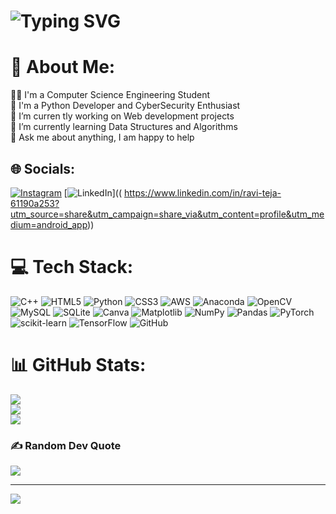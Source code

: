 #  ![Typing SVG](https://readme-typing-svg.herokuapp.com?font=BahnschriftLight&vCenter=true&color=%2303FC30&width=450&lines=✨Hi+There+%F0%9F%91%8B%2C+This+is+Ravi!+👨‍💻+💤☕️)

# 💫 About Me:
👨‍🎓 I'm a Computer Science Engineering Student<br>🎯 I'm a Python Developer and CyberSecurity Enthusiast<br>🔭 I’m curren
tly working on Web development projects <br>🌱 I’m currently learning Data Structures and Algorithms<br>💬 Ask me about anything, I am happy to help<br>


## 🌐 Socials:
[![Instagram](https://img.shields.io/badge/Instagram-%23E4405F.svg?logo=Instagram&logoColor=white)]( https://www.instagram.com/raviteja_seguri_59) [![LinkedIn](https://img.shields.io/badge/LinkedIn-%230077B5.svg?logo=linkedin&logoColor=white)](( https://www.linkedin.com/in/ravi-teja-61190a253?utm_source=share&utm_campaign=share_via&utm_content=profile&utm_medium=android_app)) 

# 💻 Tech Stack:
![C++](https://img.shields.io/badge/c++-%2300599C.svg?style=for-the-badge&logo=c%2B%2B&logoColor=white) ![HTML5](https://img.shields.io/badge/html5-%23E34F26.svg?style=for-the-badge&logo=html5&logoColor=white) ![Python](https://img.shields.io/badge/python-3670A0?style=for-the-badge&logo=python&logoColor=ffdd54) ![CSS3](https://img.shields.io/badge/css3-%231572B6.svg?style=for-the-badge&logo=css3&logoColor=white) ![AWS](https://img.shields.io/badge/AWS-%23FF9900.svg?style=for-the-badge&logo=amazon-aws&logoColor=white) ![Anaconda](https://img.shields.io/badge/Anaconda-%2344A833.svg?style=for-the-badge&logo=anaconda&logoColor=white) ![OpenCV](https://img.shields.io/badge/opencv-%23white.svg?style=for-the-badge&logo=opencv&logoColor=white) ![MySQL](https://img.shields.io/badge/mysql-4479A1.svg?style=for-the-badge&logo=mysql&logoColor=white) ![SQLite](https://img.shields.io/badge/sqlite-%2307405e.svg?style=for-the-badge&logo=sqlite&logoColor=white) ![Canva](https://img.shields.io/badge/Canva-%2300C4CC.svg?style=for-the-badge&logo=Canva&logoColor=white) ![Matplotlib](https://img.shields.io/badge/Matplotlib-%23ffffff.svg?style=for-the-badge&logo=Matplotlib&logoColor=black) ![NumPy](https://img.shields.io/badge/numpy-%23013243.svg?style=for-the-badge&logo=numpy&logoColor=white) ![Pandas](https://img.shields.io/badge/pandas-%23150458.svg?style=for-the-badge&logo=pandas&logoColor=white) ![PyTorch](https://img.shields.io/badge/PyTorch-%23EE4C2C.svg?style=for-the-badge&logo=PyTorch&logoColor=white) ![scikit-learn](https://img.shields.io/badge/scikit--learn-%23F7931E.svg?style=for-the-badge&logo=scikit-learn&logoColor=white) ![TensorFlow](https://img.shields.io/badge/TensorFlow-%23FF6F00.svg?style=for-the-badge&logo=TensorFlow&logoColor=white) ![GitHub](https://img.shields.io/badge/github-%23121011.svg?style=for-the-badge&logo=github&logoColor=white)
# 📊 GitHub Stats:
![](https://github-readme-stats.vercel.app/api?username=Raviteja5459&theme=dark&hide_border=false&include_all_commits=true&count_private=true)<br/>
![](https://github-readme-streak-stats.herokuapp.com/?user=Raviteja5459&&theme=dark&hide_border=false)<br/>
![](https://github-readme-stats.vercel.app/api/top-langs/?username=Raviteja5459&&theme=dark&hide_border=false&include_all_commits=true&count_private=true&layout=compact)


### ✍️ Random Dev Quote
![](https://quotes-github-readme.vercel.app/api?type=horizontal&theme=dark)

---
[![](https://visitcount.itsvg.in/api?id=Jay0073&icon=5&color=0)](https://visitcount.itsvg.in)

